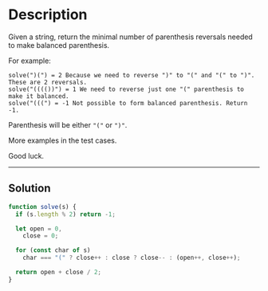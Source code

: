 # Description

Given a string, return the minimal number of parenthesis reversals needed to make balanced parenthesis.

For example:

```
solve(")(") = 2 Because we need to reverse ")" to "(" and "(" to ")". These are 2 reversals.
solve("(((())") = 1 We need to reverse just one "(" parenthesis to make it balanced.
solve("(((") = -1 Not possible to form balanced parenthesis. Return -1.
```

Parenthesis will be either `"("` or `")"`.

More examples in the test cases.

Good luck.

---

## Solution

```js
function solve(s) {
  if (s.length % 2) return -1;

  let open = 0,
    close = 0;

  for (const char of s)
    char === "(" ? close++ : close ? close-- : (open++, close++);

  return open + close / 2;
}
```
